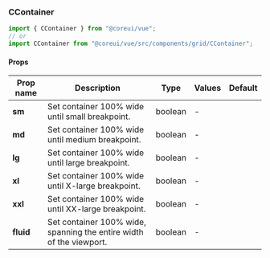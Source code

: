 ### CContainer

```jsx
import { CContainer } from "@coreui/vue";
// or
import CContainer from "@coreui/vue/src/components/grid/CContainer";
```

#### Props

| Prop name | Description                                                         | Type    | Values | Default |
| --------- | ------------------------------------------------------------------- | ------- | ------ | ------- |
| **sm**    | Set container 100% wide until small breakpoint.                     | boolean | -      |         |
| **md**    | Set container 100% wide until medium breakpoint.                    | boolean | -      |         |
| **lg**    | Set container 100% wide until large breakpoint.                     | boolean | -      |         |
| **xl**    | Set container 100% wide until X-large breakpoint.                   | boolean | -      |         |
| **xxl**   | Set container 100% wide until XX-large breakpoint.                  | boolean | -      |         |
| **fluid** | Set container 100% wide, spanning the entire width of the viewport. | boolean | -      |         |
